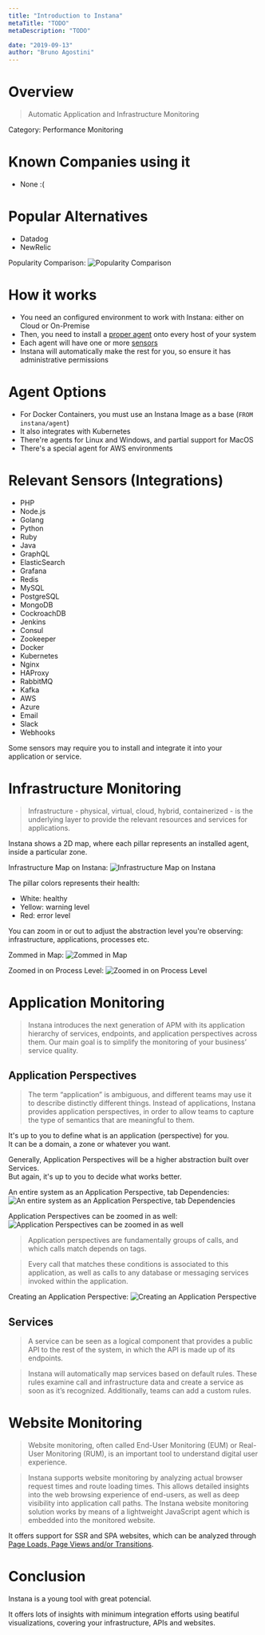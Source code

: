 ```yaml
---
title: "Introduction to Instana"
metaTitle: "TODO"
metaDescription: "TODO"

date: "2019-09-13"
author: "Bruno Agostini"
---
```


# Overview

> Automatic Application and Infrastructure Monitoring

Category: Performance Monitoring

# Known Companies using it

- None :(

# Popular Alternatives

- Datadog
- NewRelic

Popularity Comparison:
![Popularity Comparison](http://i.imgur.com/Jgw26Kw.png "Popularity Comparison")

# How it works

- You need an configured environment to work with Instana: either on Cloud or On-Premise
- Then, you need to install a [proper agent](https://docs.instana.io/quick_start/agent_setup/) onto every host of your system
- Each agent will have one or more [sensors](https://docs.instana.io/quick_start/agent_sensors/)
- Instana will automatically make the rest for you, so ensure it has administrative permissions

# Agent Options

- For Docker Containers, you must use an Instana Image as a base (`FROM instana/agent`)
- It also integrates with Kubernetes
- There're agents for Linux and Windows, and partial support for MacOS
- There's a special agent for AWS environments

# Relevant Sensors (Integrations)

- PHP
- Node.js
- Golang
- Python
- Ruby
- Java
- GraphQL
- ElasticSearch
- Grafana
- Redis
- MySQL
- PostgreSQL
- MongoDB
- CockroachDB
- Jenkins
- Consul
- Zookeeper
- Docker
- Kubernetes
- Nginx
- HAProxy
- RabbitMQ
- Kafka
- AWS
- Azure
- Email
- Slack
- Webhooks

Some sensors may require you to install and integrate it into your application or service.

# Infrastructure Monitoring

> Infrastructure - physical, virtual, cloud, hybrid, containerized - is the underlying layer to provide the relevant resources and services for applications.

Instana shows a 2D map, where each pillar represents an installed agent, inside a particular zone.

Infrastructure Map on Instana:
![Infrastructure Map on Instana](http://i.imgur.com/SMIn3nE.png "Infrastructure Map on Instana")

The pillar colors represents their health:
- White: healthy
- Yellow: warning level
- Red: error level

You can zoom in or out to adjust the abstraction level you're observing: infrastructure, applications, processes etc.

Zommed in Map:
![Zommed in Map](http://i.imgur.com/Ce38akC.png "Zommed in Map")

Zoomed in on Process Level:
![Zoomed in on Process Level](http://i.imgur.com/Jc6Mb9P.png "Zoomed in on Process Level")

# Application Monitoring

> Instana introduces the next generation of APM with its application hierarchy of services, endpoints, and application perspectives across them. Our main goal is to simplify the monitoring of your business’ service quality.

## Application Perspectives

> The term “application” is ambiguous, and different teams may use it to describe distinctly different things. Instead of applications, Instana provides application perspectives, in order to allow teams to capture the type of semantics that are meaningful to them.

It's up to you to define what is an application (perspective) for you.  
It can be a domain, a zone or whatever you want.

Generally, Application Perspectives will be a higher abstraction built over Services.  
But again, it's up to you to decide what works better.

An entire system as an Application Perspective, tab Dependencies:
![An entire system as an Application Perspective, tab Dependencies](http://i.imgur.com/Cuf284B.png "An entire system as an Application Perspective, tab Dependencies")

Application Perspectives can be zoomed in as well:
![Application Perspectives can be zoomed in as well](http://i.imgur.com/A09CBF0.png "Application Perspectives can be zoomed in as well")

> Application perspectives are fundamentally groups of calls, and which calls match depends on tags.

> Every call that matches these conditions is associated to this application, as well as calls to any database or messaging services invoked within the application.

Creating an Application Perspective:
![Creating an Application Perspective](http://i.imgur.com/vMqLmHm.png "Creating an Application Perspective")

## Services

> A service can be seen as a logical component that provides a public API to the rest of the system, in which the API is made up of its endpoints. 

> Instana will automatically map services based on default rules. These rules examine call and infrastructure data and create a service as soon as it’s recognized. Additionally, teams can add a custom rules.

# Website Monitoring

> Website monitoring, often called End-User Monitoring (EUM) or Real-User Monitoring (RUM), is an important tool to understand digital user experience.

> Instana supports website monitoring by analyzing actual browser request times and route loading times. This allows detailed insights into the web browsing experience of end-users, as well as deep visibility into application call paths. The Instana website monitoring solution works by means of a lightweight JavaScript agent which is embedded into the monitored website.

It offers support for SSR and SPA websites, which can be analyzed through [Page Loads, Page Views and/or Transitions](https://docs.instana.io/products/website_monitoring/faq/#what-is-the-difference-between-page-views-loads-and-transitions).

# Conclusion

Instana is a young tool with great potencial.

It offers lots of insights with minimum integration efforts using beatiful visualizations, covering your infrastructure, APIs and websites.
